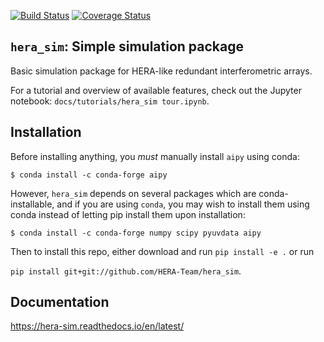 [![Build Status](https://travis-ci.org/HERA-Team/hera_sim.svg?branch=master)](https://travis-ci.org/HERA-Team/hera_sim)
[![Coverage Status](https://coveralls.io/repos/github/HERA-Team/hera_sim/badge.svg?branch=master)](https://coveralls.io/github/HERA-Team/hera_sim?branch=master)

`hera_sim`: Simple simulation package
-------------------------------------

Basic simulation package for HERA-like redundant interferometric 
arrays. 

For a tutorial and overview of available features, check out the 
Jupyter notebook: `docs/tutorials/hera_sim tour.ipynb`.

Installation
------------
Before installing anything, you *must* manually install ``aipy`` using conda:

```
$ conda install -c conda-forge aipy
```

However, ``hera_sim`` depends on several packages which are conda-installable,
and if you are using ``conda``, you may wish to install them using conda 
instead of letting pip install them upon installation:

``$ conda install -c conda-forge numpy scipy pyuvdata aipy``

Then to install this repo, either download and run ``pip install -e .`` or
run 

``pip install git+git://github.com/HERA-Team/hera_sim``.

Documentation
-------------
https://hera-sim.readthedocs.io/en/latest/